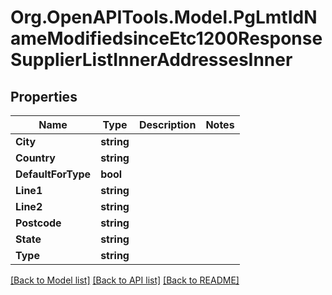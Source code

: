 # Org.OpenAPITools.Model.PgLmtIdNameModifiedsinceEtc1200ResponseSupplierListInnerAddressesInner

## Properties

Name | Type | Description | Notes
------------ | ------------- | ------------- | -------------
**City** | **string** |  | 
**Country** | **string** |  | 
**DefaultForType** | **bool** |  | 
**Line1** | **string** |  | 
**Line2** | **string** |  | 
**Postcode** | **string** |  | 
**State** | **string** |  | 
**Type** | **string** |  | 

[[Back to Model list]](../README.md#documentation-for-models) [[Back to API list]](../README.md#documentation-for-api-endpoints) [[Back to README]](../README.md)

